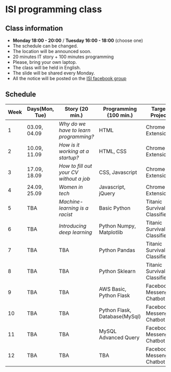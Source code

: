 # ISI programming class

## Class information
  * **Monday 18:00 - 20:00** / **Tuesday 16:00 - 18:00** (choose one)
  * The schedule can be changed.
  * The location will be announced soon.
  * 20 minutes IT story + 100 minutes programming
  * Please, bring your own laptop.
  * The class will be held in English.
  * The slide will be shared every Monday.
  * All the notice will be posted on the [ISI facebook group](https://www.facebook.com/groups/305271870223586/)
  
## Schedule
| Week | Days(Mon, Tue) | Story (20 min.) | Programming (100 min.) | Target Project | Type | Resources |
| --- | --- | --- | --- | --- | --- | --- |
| 1 | 03.09, 04.09 | *Why do we have to learn programming?* | HTML | Chrome Extension | Client-side |[Example](https://chrome.google.com/webstore/detail/momentum/laookkfknpbbblfpciffpaejjkokdgca) |
| 2 | 10.09, 11.09 | *How is it working at a startup?* | HTML, CSS | Chrome Extension | Client-side |TBA |
| 3 | 17.09, 18.09 | *How to fill out your CV without a job* | CSS, Javascript | Chrome Extension | Client-side | TBA |
| 4 | 24.09, 25.09 | *Women in tech* | Javascript, jQuery | Chrome Extension | Client-side |TBA |
| 5 | TBA | *Machine-learning is a racist* | Basic Python | Titanic Survival Classifier | Machine-learning |[Example](https://www.kaggle.com/c/titanic) |
| 6 | TBA | *Introducing deep learning* | Python Numpy, Matplotlib | Titanic Survival Classifier | Machine-learning | TBA |
| 7 | TBA | TBA | Python Pandas | Titanic Survival Classifier | Machine-learning |TBA |
| 8 | TBA | TBA | Python Sklearn | Titanic Survival Classifier | Machine-learning | TBA |
| 9 | TBA | TBA | AWS Basic, Python Flask | Facebook Messenger Chatbot | Server-side |[Example](https://devpost.com/software/bebridge) |
| 10 | TBA | TBA | Python Flask, Database(MySql) | Facebook Messenger Chatbot | Server-side |TBA |
| 11 | TBA | TBA | MySQL Advanced Query | Facebook Messenger Chatbot | Server-side |TBA |
| 12 | TBA | TBA | TBA | Facebook Messenger Chatbot | Server-side |TBA |


